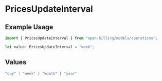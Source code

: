 # PricesUpdateInterval

## Example Usage

```typescript
import { PricesUpdateInterval } from "open-billing/models/operations";

let value: PricesUpdateInterval = "week";
```

## Values

```typescript
"day" | "week" | "month" | "year"
```